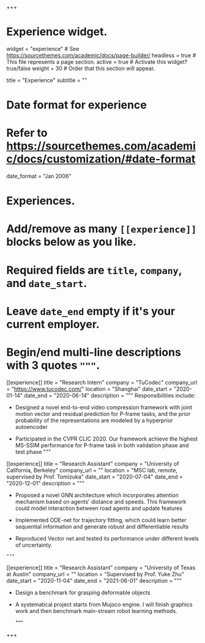 +++
# Experience widget.
widget = "experience"  # See https://sourcethemes.com/academic/docs/page-builder/
headless = true  # This file represents a page section.
active = true  # Activate this widget? true/false
weight = 30  # Order that this section will appear.

title = "Experience"
subtitle = ""

# Date format for experience
#   Refer to https://sourcethemes.com/academic/docs/customization/#date-format
date_format = "Jan 2006"

# Experiences.
#   Add/remove as many `[[experience]]` blocks below as you like.
#   Required fields are `title`, `company`, and `date_start`.
#   Leave `date_end` empty if it's your current employer.
#   Begin/end multi-line descriptions with 3 quotes `"""`.
[[experience]]
  title = "Research Intern"
  company = "TuCodec"
  company_url = "https://www.tucodec.com/"
  location = "Shanghai"
  date_start = "2020-01-14"
  date_end = "2020-06-14"
  description = """
  Responsibilities include:
  * Designed a novel end-to-end video compression framework with joint motion vector and residual prediction for P-frame tasks, and the prior probability of the representations are modeled by a hyperprior autoencoder

  *  Participated in the CVPR CLIC 2020. Our framework achieve the highest MS-SSIM performance for P-frame task in both validation phase and test phase
"""

[[experience]]
  title = "Research Assistant"
  company = "University of California, Berkeley"
  company_url = ""
  location = "MSC lab, remote, supervised by Prof. Tomizuka"
  date_start = "2020-07-04"
  date_end = "2020-12-01"
  description = """
  * Proposed a novel GNN architecture which incorporates attention mechanism based on agents' distance and speeds. This framework could model interaction between road agents and update features

  * Implemented ODE-net for trajectory fitting, which could learn better sequential information and generate robust and differentiable results

  *  Reproduced Vector net and tested its performance under different levels of uncertainty.
  
    """

[[experience]]
  title = "Research Assistant"
  company = "University of Texas at Austin"
  company_url = ""
  location = "Supervised by Prof. Yuke Zhu"
  date_start = "2020-11-04"
  date_end = "2021-06-01"
  description = """

  * Design a benchmark for grasping deformable objects

  * A systematical project starts from Mujoco engine. I will finish graphics work and then benchmark main-stream robot learning methods. 

    """

+++
